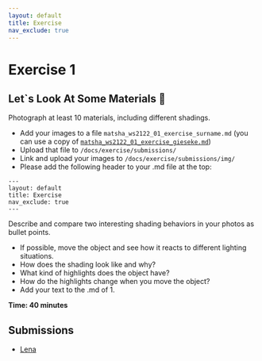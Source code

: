 ```yaml
---
layout: default
title: Exercise
nav_exclude: true
---
```



# Exercise 1

## Let`s Look At Some Materials  🔎

Photograph at least 10 materials, including different shadings.

* Add your images to a file `matsha_ws2122_01_exercise_surname.md` (you can use a copy of [`matsha_ws2122_01_exercise_gieseke.md`](submissions/matsha_ws2122_01_exercise_gieseke.md))
* Upload that file to `/docs/exercise/submissions/`
* Link and upload your images to `/docs/exercise/submissions/img/`
* Please add the following header to your .md file at the top:

```
---
layout: default
title: Exercise
nav_exclude: true
---
```

Describe and compare two interesting shading behaviors in your photos as bullet points.

* If possible, move the object and see how it reacts to different lighting situations. 
* How does the shading look like and why?
* What kind of highlights does the object have?
* How do the highlights change when you move the object?
* Add your text to the .md of 1.


**Time: 40 minutes**


## Submissions

* [Lena](submissions/matsha_ws2122_01_exercise_gieseke.md)

